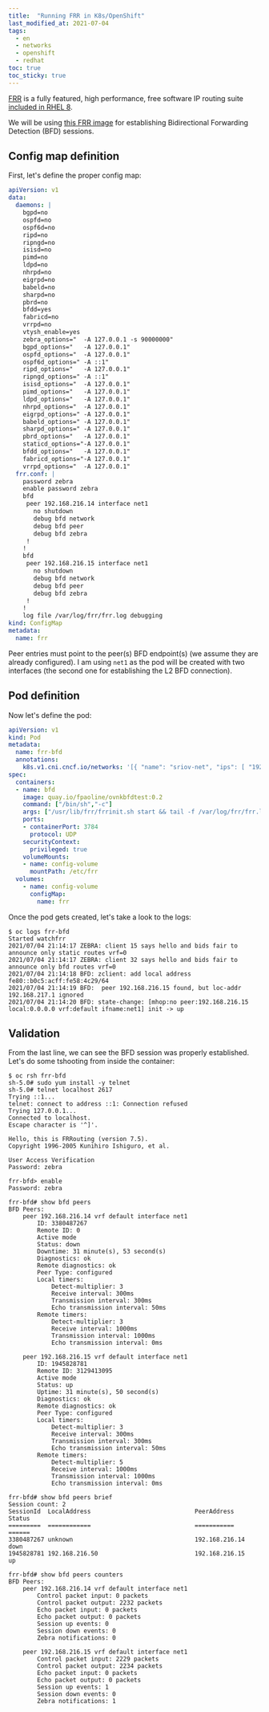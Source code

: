 ```yaml
---
title:  "Running FRR in K8s/OpenShift"
last_modified_at: 2021-07-04
tags:
  - en
  - networks
  - openshift
  - redhat
toc: true
toc_sticky: true
---
```


[FRR](http://docs.frrouting.org/en/stable-7.5/) is a fully featured, high performance, free software IP routing suite [included in RHEL 8](https://access.redhat.com/documentation/en-us/red_hat_enterprise_linux/8/html/configuring_and_managing_networking/setting-your-routing-protocols_configuring-and-managing-networking).

We will be using [this FRR image](https://quay.io/repository/fpaoline/ovnkbfdtest) for establishing Bidirectional Forwarding Detection (BFD) sessions.

## Config map definition
First, let's define the proper config map:
```yaml
apiVersion: v1
data:
  daemons: |
    bgpd=no
    ospfd=no
    ospf6d=no
    ripd=no
    ripngd=no
    isisd=no
    pimd=no
    ldpd=no
    nhrpd=no
    eigrpd=no
    babeld=no
    sharpd=no
    pbrd=no
    bfdd=yes
    fabricd=no
    vrrpd=no
    vtysh_enable=yes
    zebra_options="  -A 127.0.0.1 -s 90000000"
    bgpd_options="   -A 127.0.0.1"
    ospfd_options="  -A 127.0.0.1"
    ospf6d_options=" -A ::1"
    ripd_options="   -A 127.0.0.1"
    ripngd_options=" -A ::1"
    isisd_options="  -A 127.0.0.1"
    pimd_options="   -A 127.0.0.1"
    ldpd_options="   -A 127.0.0.1"
    nhrpd_options="  -A 127.0.0.1"
    eigrpd_options=" -A 127.0.0.1"
    babeld_options=" -A 127.0.0.1"
    sharpd_options=" -A 127.0.0.1"
    pbrd_options="   -A 127.0.0.1"
    staticd_options="-A 127.0.0.1"
    bfdd_options="   -A 127.0.0.1"
    fabricd_options="-A 127.0.0.1"
    vrrpd_options="  -A 127.0.0.1"
  frr.conf: |
    password zebra
    enable password zebra
    bfd
     peer 192.168.216.14 interface net1
       no shutdown
       debug bfd network
       debug bfd peer
       debug bfd zebra
     !
    !
    bfd
     peer 192.168.216.15 interface net1
       no shutdown
       debug bfd network
       debug bfd peer
       debug bfd zebra
     !
    !
    log file /var/log/frr/frr.log debugging
kind: ConfigMap
metadata:
  name: frr
```

Peer entries must point to the peer(s) BFD endpoint(s) (we assume they are already configured). I am using `net1` as the pod will be created with two interfaces (the second one for establishing the L2 BFD connection).

## Pod definition
Now let's define the pod:

```yaml
apiVersion: v1
kind: Pod
metadata:
  name: frr-bfd
  annotations:
    k8s.v1.cni.cncf.io/networks: '[{ "name": "sriov-net", "ips": [ "192.168.216.50/24" ]}]'
spec:
  containers:
  - name: bfd
    image: quay.io/fpaoline/ovnkbfdtest:0.2
    command: ["/bin/sh","-c"]
    args: ["/usr/lib/frr/frrinit.sh start && tail -f /var/log/frr/frr.log"]
    ports:
    - containerPort: 3784
      protocol: UDP
    securityContext:
      privileged: true
    volumeMounts:
    - name: config-volume
      mountPath: /etc/frr
  volumes:
    - name: config-volume
      configMap:
        name: frr
```

Once the pod gets created, let's take a look to the logs:

```
$ oc logs frr-bfd
Started watchfrr
2021/07/04 21:14:17 ZEBRA: client 15 says hello and bids fair to announce only static routes vrf=0
2021/07/04 21:14:17 ZEBRA: client 32 says hello and bids fair to announce only bfd routes vrf=0
2021/07/04 21:14:18 BFD: zclient: add local address fe80::b0c5:acff:fe58:4c29/64
2021/07/04 21:14:19 BFD:  peer 192.168.216.15 found, but loc-addr 192.168.217.1 ignored
2021/07/04 21:14:20 BFD: state-change: [mhop:no peer:192.168.216.15 local:0.0.0.0 vrf:default ifname:net1] init -> up
```
## Validation
From the last line, we can see the BFD session was properly established. Let's do some tshooting from inside the container:

```
$ oc rsh frr-bfd
sh-5.0# sudo yum install -y telnet
sh-5.0# telnet localhost 2617
Trying ::1...
telnet: connect to address ::1: Connection refused
Trying 127.0.0.1...
Connected to localhost.
Escape character is '^]'.

Hello, this is FRRouting (version 7.5).
Copyright 1996-2005 Kunihiro Ishiguro, et al.

User Access Verification
Password: zebra

frr-bfd> enable
Password: zebra

frr-bfd# show bfd peers
BFD Peers:
    peer 192.168.216.14 vrf default interface net1
        ID: 3380487267
        Remote ID: 0
        Active mode
        Status: down
        Downtime: 31 minute(s), 53 second(s)
        Diagnostics: ok
        Remote diagnostics: ok
        Peer Type: configured
        Local timers:
            Detect-multiplier: 3
            Receive interval: 300ms
            Transmission interval: 300ms
            Echo transmission interval: 50ms
        Remote timers:
            Detect-multiplier: 3
            Receive interval: 1000ms
            Transmission interval: 1000ms
            Echo transmission interval: 0ms

    peer 192.168.216.15 vrf default interface net1
        ID: 1945828781
        Remote ID: 3129413095
        Active mode
        Status: up
        Uptime: 31 minute(s), 50 second(s)
        Diagnostics: ok
        Remote diagnostics: ok
        Peer Type: configured
        Local timers:
            Detect-multiplier: 3
            Receive interval: 300ms
            Transmission interval: 300ms
            Echo transmission interval: 50ms
        Remote timers:
            Detect-multiplier: 5
            Receive interval: 1000ms
            Transmission interval: 1000ms
            Echo transmission interval: 0ms

frr-bfd# show bfd peers brief
Session count: 2
SessionId  LocalAddress                             PeerAddress                             Status
=========  ============                             ===========                             ======
3380487267 unknown                                  192.168.216.14                          down
1945828781 192.168.216.50                           192.168.216.15                          up

frr-bfd# show bfd peers counters
BFD Peers:
    peer 192.168.216.14 vrf default interface net1
        Control packet input: 0 packets
        Control packet output: 2232 packets
        Echo packet input: 0 packets
        Echo packet output: 0 packets
        Session up events: 0
        Session down events: 0
        Zebra notifications: 0

    peer 192.168.216.15 vrf default interface net1
        Control packet input: 2229 packets
        Control packet output: 2234 packets
        Echo packet input: 0 packets
        Echo packet output: 0 packets
        Session up events: 1
        Session down events: 0
        Zebra notifications: 1
```